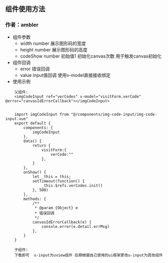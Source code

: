 ## 组件使用方法
### 作者：ambler
* 组件参数
	* width number 展示图形码的宽度
	* height number 展示图形码的高度
	* codeShow number 初始值1 初始化canvas次数 用于触发canvas初始化
* 组件回调
	* error 错误回调
	* value input值回调  使用v-model直接接收绑定
* 使用示例
``` 
	父组件:
	<imgCodeInput ref="verCodes" v-model="visitForm.verCode" @error="canvasIdErrorCallback"></imgCodeInput>
					

	import imgCodeInput from "@/components/img-code-input/img-code-input.vue"
	export default {
		components: {
			imgCodeInput
		},
		data() {
			return {
				visitForm:{
					verCode:""
				},
			}
		},
		onShow() {
			let _this = this;
			setTimeout(function() {
				_this.$refs.verCodes.init()
			}, 500)
		},
		methods: {
			/**
			 * @param {Object} e
			 * 错误回调
			 */
			canvasIdErrorCallback(e) {
				console.error(e.detail.errMsg)
			},
		}
	}
```


``` 
    子组件:
	下载即可  u-input为uview组件 后期根据自己使用的ui框架更改u-input为其他组件
```